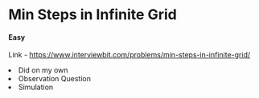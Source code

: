 # Min Steps in Infinite Grid

#### Easy

Link - https://www.interviewbit.com/problems/min-steps-in-infinite-grid/

<li>Did on my own</li>
<li>Observation Question</li>
<li>Simulation</li>
